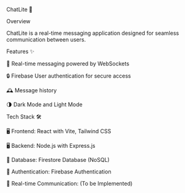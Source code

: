 ChatLite 🚀

Overview

ChatLite is a real-time messaging application designed for seamless communication between users.

Features ✨

💬 Real-time messaging powered by WebSockets

🔒 Firebase User authentication for secure access

🕰️ Message history

🌗 Dark Mode and Light Mode

Tech Stack 🛠️

🖥️ Frontend: React with Vite, Tailwind CSS

🖥️ Backend: Node.js with Express.js

📂 Database: Firestore Database (NoSQL)

🔑 Authentication: Firebase Authentication

📡 Real-time Communication: (To be Implemented)
